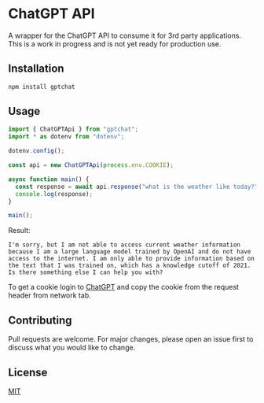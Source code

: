 # ChatGPT API

A wrapper for the ChatGPT API to consume it for 3rd party applications. This is a work in progress and is not yet ready for production use.

## Installation

```bash
npm install gptchat
```

## Usage

```js
import { ChatGPTApi } from "gptchat";
import * as dotenv from "dotenv";

dotenv.config();

const api = new ChatGPTApi(process.env.COOKIE);

async function main() {
  const response = await api.response("what is the weather like today?");
  console.log(response);
}

main();
```

Result:

```
I'm sorry, but I am not able to access current weather information because I am a large language model trained by OpenAI and do not have access to the internet. I am only able to provide information based on the text that I was trained on, which has a knowledge cutoff of 2021. Is there something else I can help you with?
```

To get a cookie login to [ChatGPT](<(https://chat.openai.com/)>) and copy the cookie from the request header from network tab.

## Contributing

Pull requests are welcome. For major changes, please open an issue first to discuss what you would like to change.

## License

[MIT](https://choosealicense.com/licenses/mit/)
